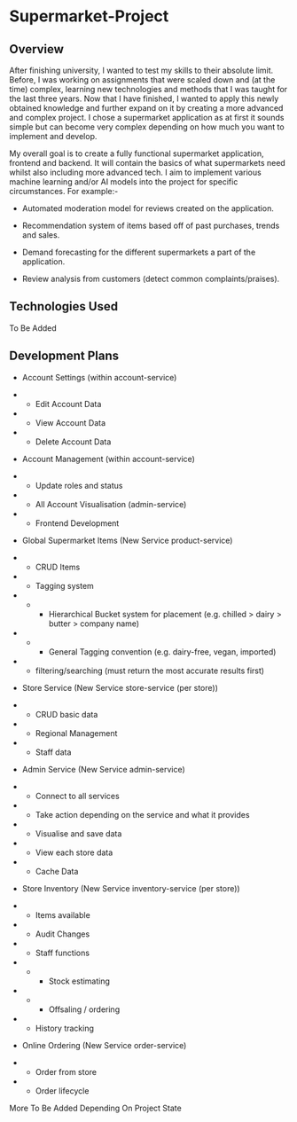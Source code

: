 # Supermarket-Project
## Overview

After finishing university, I wanted to test my skills to their absolute limit.
Before, I was working on assignments that were scaled down and (at the time) complex, learning new technologies and methods that I was taught for the last three years. 
Now that I have finished, I wanted to apply this newly obtained knowledge and further expand on it by creating a more advanced and complex project.
I chose a supermarket application as at first it sounds simple but can become very complex depending on how much you want to implement and develop.

My overall goal is to create a fully functional supermarket application, frontend and backend.
It will contain the basics of what supermarkets need whilst also including more advanced tech.
I aim to implement various machine learning and/or AI models into the project for specific circumstances.
For example:-

- Automated moderation model for reviews created on the application.

- Recommendation system of items based off of past purchases, trends and sales.

- Demand forecasting for the different supermarkets a part of the application.

- Review analysis from customers (detect common complaints/praises).



## Technologies Used

To Be Added



## Development Plans

- Account Settings (within account-service)
- - Edit Account Data
- - View Account Data
- - Delete Account Data


- Account Management (within account-service)
- - Update roles and status
- - All Account Visualisation (admin-service)
- - Frontend Development


- Global Supermarket Items (New Service product-service)
- - CRUD Items
- - Tagging system
- - - Hierarchical Bucket system for placement (e.g. chilled > dairy > butter > company name)
- - - General Tagging convention (e.g. dairy-free, vegan, imported)
- - filtering/searching (must return the most accurate results first)


- Store Service (New Service store-service (per store))
- - CRUD basic data
- - Regional Management
- - Staff data


- Admin Service (New Service admin-service)
- - Connect to all services
- - Take action depending on the service and what it provides
- - Visualise and save data
- - View each store data
- - Cache Data


- Store Inventory (New Service inventory-service (per store))
- - Items available
- - Audit Changes
- - Staff functions
- - - Stock estimating
- - - Offsaling / ordering
- - History tracking


- Online Ordering (New Service order-service)
- - Order from store
- - Order lifecycle

More To Be Added Depending On Project State
